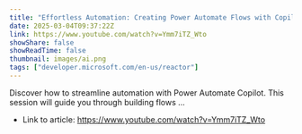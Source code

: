 ```yaml
---
title: "Effortless Automation: Creating Power Automate Flows with Copilot"
date: 2025-03-04T09:37:22Z
link: https://www.youtube.com/watch?v=Ymm7iTZ_Wto
showShare: false
showReadTime: false
thumbnail: images/ai.png
tags: ["developer.microsoft.com/en-us/reactor"]
---
```

Discover how to streamline automation with Power Automate Copilot. This session will guide you through building flows ...

- Link to article: https://www.youtube.com/watch?v=Ymm7iTZ_Wto